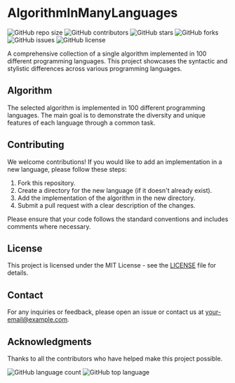 
# AlgorithmInManyLanguages

![GitHub repo size](https://img.shields.io/github/repo-size/bezhan2009/AlgorithmInManyLanguages)
![GitHub contributors](https://img.shields.io/github/contributors/bezhan2009/AlgorithmInManyLanguages)
![GitHub stars](https://img.shields.io/github/stars/bezhan2009/AlgorithmInManyLanguages?style=social)
![GitHub forks](https://img.shields.io/github/forks/bezhan2009/AlgorithmInManyLanguages?style=social)
![GitHub issues](https://img.shields.io/github/issues/bezhan2009/AlgorithmInManyLanguages)
![GitHub license](https://img.shields.io/github/license/bezhan2009/AlgorithmInManyLanguages)

A comprehensive collection of a single algorithm implemented in 100 different programming languages. This project showcases the syntactic and stylistic differences across various programming languages.

## Algorithm

The selected algorithm is implemented in 100 different programming languages. The main goal is to demonstrate the diversity and unique features of each language through a common task.

## Contributing

We welcome contributions! If you would like to add an implementation in a new language, please follow these steps:

1. Fork this repository.
2. Create a directory for the new language (if it doesn't already exist).
3. Add the implementation of the algorithm in the new directory.
4. Submit a pull request with a clear description of the changes.

Please ensure that your code follows the standard conventions and includes comments where necessary.

## License

This project is licensed under the MIT License - see the [LICENSE](LICENSE) file for details.

## Contact

For any inquiries or feedback, please open an issue or contact us at [your-email@example.com](mailto:your-email@example.com).

## Acknowledgments

Thanks to all the contributors who have helped make this project possible.

![GitHub language count](https://img.shields.io/github/languages/count/yourusername/AlgorithmInManyLanguages)
![GitHub top language](https://img.shields.io/github/languages/top/yourusername/AlgorithmInManyLanguages)
